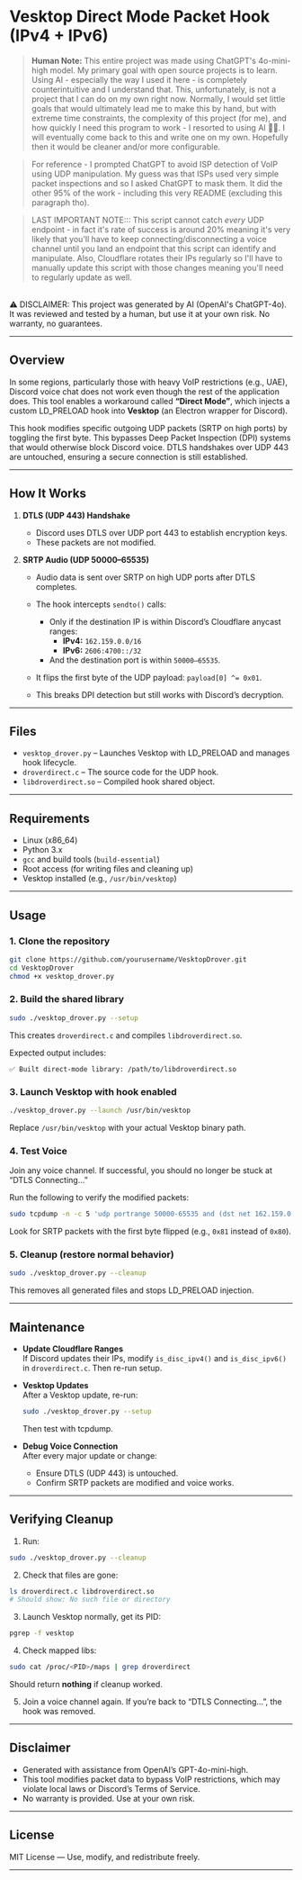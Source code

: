 # Vesktop Direct Mode Packet Hook (IPv4 + IPv6)

> **Human Note:**
This entire project was made using ChatGPT's 4o-mini-high model. My primary goal with open source projects is to learn. Using AI - especially the way I used it here - is completely counterintuitive and I understand that. This, unfortunately, is not a project that I can do on my own right now. Normally, I would set little goals that would ultimately lead me to make this by hand, but with extreme time constraints, the complexity of this project (for me), and how quickly I need this program to work - I resorted to using AI 🤷‍♂️. I will eventually come back to this and write one on my own. Hopefully then it would be cleaner and/or more configurable.

> For reference - I prompted ChatGPT to avoid ISP detection of VoIP using UDP manipulation. My guess was that ISPs used very simple packet inspections and so I asked ChatGPT to mask them. It did the other 95% of the work - including this very README (excluding this paragraph tho).

> LAST IMPORTANT NOTE::: This script cannot catch *every* UDP endpoint - in fact it's rate of success is around 20% meaning it's very likely that you'll have to keep connecting/disconnecting a voice channel until you land an endpoint that this script can identify and manipulate. Also, Cloudflare rotates their IPs regularly so I'll have to manually update this script with those changes meaning you'll need to regularly update as well.

<br> 
⚠️ DISCLAIMER: This project was generated by AI (OpenAI's ChatGPT-4o). It was reviewed and tested by a human, but use it at your own risk. No warranty, no guarantees.


---

## Overview

In some regions, particularly those with heavy VoIP restrictions (e.g., UAE), Discord voice chat does not work even though the rest of the application does. This tool enables a workaround called **“Direct Mode”**, which injects a custom LD_PRELOAD hook into **Vesktop** (an Electron wrapper for Discord).

This hook modifies specific outgoing UDP packets (SRTP on high ports) by toggling the first byte. This bypasses Deep Packet Inspection (DPI) systems that would otherwise block Discord voice. DTLS handshakes over UDP 443 are untouched, ensuring a secure connection is still established.

---

## How It Works

1. **DTLS (UDP 443) Handshake**

   - Discord uses DTLS over UDP port 443 to establish encryption keys.
   - These packets are not modified.

2. **SRTP Audio (UDP 50000–65535)**

   - Audio data is sent over SRTP on high UDP ports after DTLS completes.
   - The hook intercepts `sendto()` calls:
     - Only if the destination IP is within Discord’s Cloudflare anycast ranges:
       - **IPv4:** `162.159.0.0/16`
       - **IPv6:** `2606:4700::/32`
     - And the destination port is within `50000–65535`.

   - It flips the first byte of the UDP payload: `payload[0] ^= 0x01`.
   - This breaks DPI detection but still works with Discord’s decryption.

---

## Files

- `vesktop_drover.py` – Launches Vesktop with LD_PRELOAD and manages hook lifecycle.
- `droverdirect.c` – The source code for the UDP hook.
- `libdroverdirect.so` – Compiled hook shared object.

---

## Requirements

- Linux (x86_64)
- Python 3.x
- `gcc` and build tools (`build-essential`)
- Root access (for writing files and cleaning up)
- Vesktop installed (e.g., `/usr/bin/vesktop`)

---

## Usage

### 1. Clone the repository

```bash
git clone https://github.com/yourusername/VesktopDrover.git
cd VesktopDrover
chmod +x vesktop_drover.py
```

### 2. Build the shared library

```bash
sudo ./vesktop_drover.py --setup
```

This creates `droverdirect.c` and compiles `libdroverdirect.so`.

Expected output includes:

```
✅ Built direct‐mode library: /path/to/libdroverdirect.so
```

### 3. Launch Vesktop with hook enabled

```bash
./vesktop_drover.py --launch /usr/bin/vesktop
```

Replace `/usr/bin/vesktop` with your actual Vesktop binary path.

### 4. Test Voice

Join any voice channel. If successful, you should no longer be stuck at “DTLS Connecting…”

Run the following to verify the modified packets:

```bash
sudo tcpdump -n -c 5 'udp portrange 50000-65535 and (dst net 162.159.0.0/16 or dst net 2606:4700::/32)' -X
```

Look for SRTP packets with the first byte flipped (e.g., `0x81` instead of `0x80`).

### 5. Cleanup (restore normal behavior)

```bash
sudo ./vesktop_drover.py --cleanup
```

This removes all generated files and stops LD_PRELOAD injection.

---

## Maintenance

- **Update Cloudflare Ranges**  
  If Discord updates their IPs, modify `is_disc_ipv4()` and `is_disc_ipv6()` in `droverdirect.c`. Then re-run setup.

- **Vesktop Updates**  
  After a Vesktop update, re-run:

  ```bash
  sudo ./vesktop_drover.py --setup
  ```

  Then test with tcpdump.

- **Debug Voice Connection**  
  After every major update or change:
    - Ensure DTLS (UDP 443) is untouched.
    - Confirm SRTP packets are modified and voice works.

---

## Verifying Cleanup

1. Run:

```bash
sudo ./vesktop_drover.py --cleanup
```

2. Check that files are gone:

```bash
ls droverdirect.c libdroverdirect.so
# Should show: No such file or directory
```

3. Launch Vesktop normally, get its PID:

```bash
pgrep -f vesktop
```

4. Check mapped libs:

```bash
sudo cat /proc/<PID>/maps | grep droverdirect
```

Should return **nothing** if cleanup worked.

5. Join a voice channel again. If you’re back to “DTLS Connecting…”, the hook was removed.

---

## Disclaimer

- Generated with assistance from OpenAI’s GPT-4o-mini-high.
- This tool modifies packet data to bypass VoIP restrictions, which may violate local laws or Discord’s Terms of Service.
- No warranty is provided. Use at your own risk.

---

## License

MIT License — Use, modify, and redistribute freely.

---
